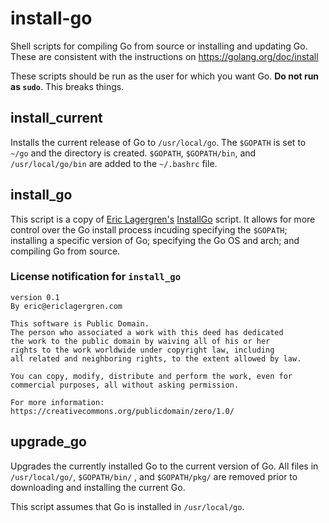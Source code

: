 # install-go
Shell scripts for compiling Go from source or installing and updating Go.  These are consistent with the instructions on https://golang.org/doc/install

These scripts should be run as the user for which you want Go.  __Do not run as `sudo`__.  This breaks things.

## install_current
Installs the current release of Go to `/usr/local/go`.  The `$GOPATH` is set to `~/go` and the directory is created.  `$GOPATH`, `$GOPATH/bin`, and  `/usr/local/go/bin` are added to the `~/.bashrc` file.

## install_go
This script is a copy of [Eric Lagergren's](https://github.com/EricLagergren) [InstallGo](https://gist.github.com/EricLagergren/ddea0f327d38f8c3a918) script.  It allows for more control over the Go install process incuding specifying the `$GOPATH`; installing a specific version of Go; specifying the Go OS and arch; and compiling Go from source.

### License notification for `install_go`

```
version 0.1
By eric@ericlagergren.com

This software is Public Domain.
The person who associated a work with this deed has dedicated
the work to the public domain by waiving all of his or her
rights to the work worldwide under copyright law, including
all related and neighboring rights, to the extent allowed by law.

You can copy, modify, distribute and perform the work, even for
commercial purposes, all without asking permission.

For more information: https://creativecommons.org/publicdomain/zero/1.0/
```

## upgrade_go
Upgrades the currently installed Go to the current version of Go.  All files in `/usr/local/go/`, `$GOPATH/bin/` , and `$GOPATH/pkg/` are removed prior to downloading and installing the current Go.

This script assumes that Go is installed in `/usr/local/go`.


